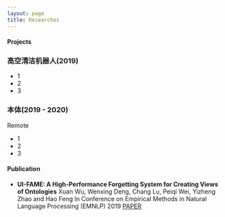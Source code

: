 ```yaml
---
layout: page
title: Researches
---
```

#### Projects
### 高空清洁机器人(2019)
 
* 1  
* 2  
* 3  
### 本体(2019 - 2020)
Remote           
* 1  
* 2  
* 3  

#### Publication
* **UI-FAME: A High-Performance Forgetting System for Creating Views of Ontologies**
  Xuan Wu, Wenxing Deng, Chang Lu, Peiqi Wei, Yizheng Zhao and Hao Feng
  In Conference on Empirical Methods in Natural Language Processing (EMNLP) 2019
  [PAPER](/pub/CIKM_2020_paper_2000.pdf)

